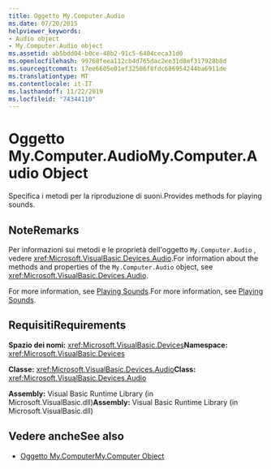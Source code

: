 ```yaml
---
title: Oggetto My.Computer.Audio
ms.date: 07/20/2015
helpviewer_keywords:
- Audio object
- My.Computer.Audio object
ms.assetid: ab5bdd04-b0ce-48b2-91c5-6404ceca31d0
ms.openlocfilehash: 99768feea112cb4d765dac2ee31d8ef317928b8d
ms.sourcegitcommit: 17ee6605e01ef32506f8fdc686954244ba6911de
ms.translationtype: MT
ms.contentlocale: it-IT
ms.lasthandoff: 11/22/2019
ms.locfileid: "74344110"
---
```

# <a name="mycomputeraudio-object"></a><span data-ttu-id="10e14-102">Oggetto My.Computer.Audio</span><span class="sxs-lookup"><span data-stu-id="10e14-102">My.Computer.Audio Object</span></span>
<span data-ttu-id="10e14-103">Specifica i metodi per la riproduzione di suoni.</span><span class="sxs-lookup"><span data-stu-id="10e14-103">Provides methods for playing sounds.</span></span>  
  
## <a name="remarks"></a><span data-ttu-id="10e14-104">Note</span><span class="sxs-lookup"><span data-stu-id="10e14-104">Remarks</span></span>  
 <span data-ttu-id="10e14-105">Per informazioni sui metodi e le proprietà dell'oggetto `My.Computer.Audio` , vedere <xref:Microsoft.VisualBasic.Devices.Audio>.</span><span class="sxs-lookup"><span data-stu-id="10e14-105">For information about the methods and properties of the `My.Computer.Audio` object, see <xref:Microsoft.VisualBasic.Devices.Audio>.</span></span>  
  
 <span data-ttu-id="10e14-106">For more information, see [Playing Sounds](../../../visual-basic/developing-apps/programming/computer-resources/playing-sounds.md).</span><span class="sxs-lookup"><span data-stu-id="10e14-106">For more information, see [Playing Sounds](../../../visual-basic/developing-apps/programming/computer-resources/playing-sounds.md).</span></span>  
  
## <a name="requirements"></a><span data-ttu-id="10e14-107">Requisiti</span><span class="sxs-lookup"><span data-stu-id="10e14-107">Requirements</span></span>  
 <span data-ttu-id="10e14-108">**Spazio dei nomi:** <xref:Microsoft.VisualBasic.Devices></span><span class="sxs-lookup"><span data-stu-id="10e14-108">**Namespace:** <xref:Microsoft.VisualBasic.Devices></span></span>  
  
 <span data-ttu-id="10e14-109">**Classe:** <xref:Microsoft.VisualBasic.Devices.Audio></span><span class="sxs-lookup"><span data-stu-id="10e14-109">**Class:** <xref:Microsoft.VisualBasic.Devices.Audio></span></span>  
  
 <span data-ttu-id="10e14-110">**Assembly:** Visual Basic Runtime Library (in Microsoft.VisualBasic.dll)</span><span class="sxs-lookup"><span data-stu-id="10e14-110">**Assembly:** Visual Basic Runtime Library (in Microsoft.VisualBasic.dll)</span></span>  
  
## <a name="see-also"></a><span data-ttu-id="10e14-111">Vedere anche</span><span class="sxs-lookup"><span data-stu-id="10e14-111">See also</span></span>

- [<span data-ttu-id="10e14-112">Oggetto My.Computer</span><span class="sxs-lookup"><span data-stu-id="10e14-112">My.Computer Object</span></span>](../../../visual-basic/language-reference/objects/my-computer-object.md)
